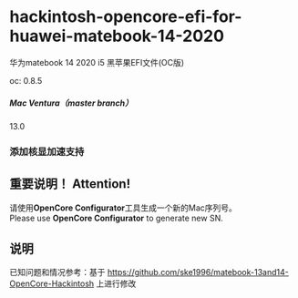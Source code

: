 # hackintosh-opencore-efi-for-huawei-matebook-14-2020
华为matebook 14 2020 i5 黑苹果EFI文件(OC版)    

oc: 0.8.5

##### Mac Ventura（master branch）
13.0

### 添加核显加速支持

## 重要说明！ Attention!
请使用**OpenCore Configurator**工具生成一个新的Mac序列号。       
Please use **OpenCore Configurator** to generate new SN.

## 说明
已知问题和情况参考：基于 https://github.com/ske1996/matebook-13and14-OpenCore-Hackintosh 上进行修改
